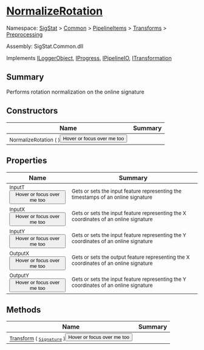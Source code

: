 # [NormalizeRotation](./NormalizeRotation.md)

Namespace: [SigStat]() > [Common](./../../../README.md) > [PipelineItems]() > [Transforms]() > [Preprocessing](./README.md)

Assembly: SigStat.Common.dll

Implements [ILoggerObject](./../../../ILoggerObject.md), [IProgress](./../../../Helpers/IProgress.md), [IPipelineIO](./../../../Pipeline/IPipelineIO.md), [ITransformation](./../../../ITransformation.md)

## Summary
Performs rotation normalization on the online signature

## Constructors

| Name | Summary | 
| --- | --- | 
| <sub>NormalizeRotation (  )</sub><button style="pointer-events: none;">Hover or focus over me too</button>| <sub></sub>| <br>


## Properties

| Name | Summary | 
| --- | --- | 
| <sub>InputT</sub><button style="pointer-events: none;">Hover or focus over me too</button>| <sub>Gets or sets the input feature representing the timestamps of an online signature</sub>| <br>
| <sub>InputX</sub><button style="pointer-events: none;">Hover or focus over me too</button>| <sub>Gets or sets the input feature representing the X coordinates of an online signature</sub>| <br>
| <sub>InputY</sub><button style="pointer-events: none;">Hover or focus over me too</button>| <sub>Gets or sets the input feature representing the Y coordinates of an online signature</sub>| <br>
| <sub>OutputX</sub><button style="pointer-events: none;">Hover or focus over me too</button>| <sub>Gets or sets the output feature representing the X coordinates of an online signature</sub>| <br>
| <sub>OutputY</sub><button style="pointer-events: none;">Hover or focus over me too</button>| <sub>Gets or sets the input feature representing the Y coordinates of an online signature</sub>| <br>


## Methods

| Name | Summary | 
| --- | --- | 
| <sub>[Transform](./Methods/NormalizeRotation-100663779.md) ( [`Signature`](./../../../Signature.md) )</sub><button style="pointer-events: none;">Hover or focus over me too</button>| <sub></sub>| <br>


